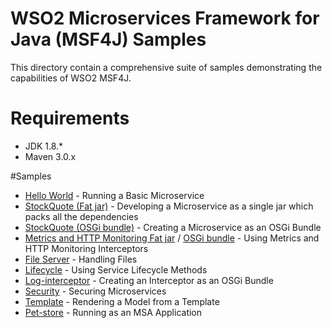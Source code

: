 # WSO2 Microservices Framework for Java (MSF4J) Samples

This directory contain a comprehensive suite of samples demonstrating the capabilities of WSO2 MSF4J.

# Requirements
* JDK 1.8.*
* Maven 3.0.x

#Samples
* [Hello World](helloworld) - Running a Basic Microservice
* [StockQuote (Fat jar)](stockquote/stockquote-fatjar) - Developing a Microservice as a single jar which packs all the dependencies
* [StockQuote (OSGi bundle)](stockquote/stockquote-bundle) - Creating a Microservice as an OSGi Bundle
* [Metrics and HTTP Monitoring Fat jar](metrics-httpmon/metrics-httpmon-fatjar) / [OSGi bundle](metrics-httpmon/metrics-httpmon-bundle) - Using Metrics and HTTP Monitoring Interceptors
* [File Server](fileserver) - Handling Files
* [Lifecycle](lifecycle) - Using Service Lifecycle Methods
* [Log-interceptor](log-interceptor-bundle) - Creating an Interceptor as an OSGi Bundle
* [Security](security) - Securing Microservices
* [Template](template) - Rendering a Model from a Template
* [Pet-store](petstore) - Running as an MSA Application

